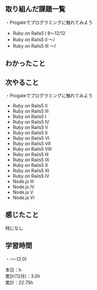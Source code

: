 ## 取り組んだ課題一覧
・Progateでプログラミングに触れてみよう
- Ruby on Rails5 I 8〜12/12
- Ruby on Rails5 II 〜/
- Ruby on Rails5 III 〜/

## わかったこと　　


## 次やること　　
・Progateでプログラミングに触れてみよう 
- Ruby on Rails5 II
- Ruby on Rails5 III
- Ruby on Rails5 I
- Ruby on Rails5 IV
- Ruby on Rails5 V
- Ruby on Rails5 II
- Ruby on Rails5 VI
- Ruby on Rails5 VII
- Ruby on Rails5 VIII
- Ruby on Rails5 III
- Ruby on Rails5 IX
- Ruby on Rails5 X
- Ruby on Rails5 XI
- Ruby on Rails5 IV
- Node.js III
- Node.js IV
- Node.js V
- Node.js VI

## 感じたこと
特になし

## 学習時間
・:〜:(2.0)  

本日：h  
累計(12月)：3.0h  
累計：22.75h
